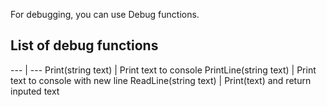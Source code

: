 For debugging, you can use Debug functions.

## List of debug functions
--- | ---
Print(string text) |  Print text to console
PrintLine(string text) | Print text to console with new line
ReadLine(string text) | Print(text) and return inputed text
